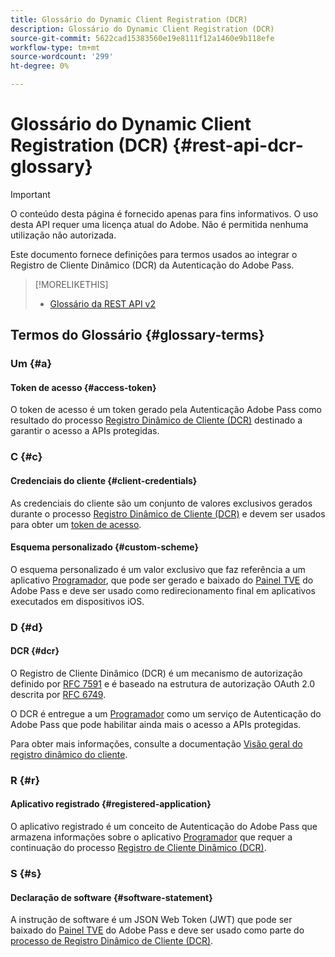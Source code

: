 ```yaml
---
title: Glossário do Dynamic Client Registration (DCR)
description: Glossário do Dynamic Client Registration (DCR)
source-git-commit: 5622cad15383560e19e8111f12a1460e9b118efe
workflow-type: tm+mt
source-wordcount: '299'
ht-degree: 0%

---
```


# Glossário do Dynamic Client Registration (DCR) {#rest-api-dcr-glossary}

>[!IMPORTANT]
>
> O conteúdo desta página é fornecido apenas para fins informativos. O uso desta API requer uma licença atual do Adobe. Não é permitida nenhuma utilização não autorizada.

Este documento fornece definições para termos usados ao integrar o Registro de Cliente Dinâmico (DCR) da Autenticação do Adobe Pass.

>[!MORELIKETHIS]
> 
> * [Glossário da REST API v2](/help/authentication/integration-guide-programmers/rest-apis/rest-api-v2/rest-api-v2-glossary.md)

## Termos do Glossário {#glossary-terms}

### Um {#a}

#### Token de acesso {#access-token}

O token de acesso é um token gerado pela Autenticação Adobe Pass como resultado do processo [Registro Dinâmico de Cliente (DCR)](#dcr) destinado a garantir o acesso a APIs protegidas.

### C {#c}

#### Credenciais do cliente {#client-credentials}

As credenciais do cliente são um conjunto de valores exclusivos gerados durante o processo [Registro Dinâmico de Cliente (DCR)](#dcr) e devem ser usados para obter um [token de acesso](#access-token).

#### Esquema personalizado {#custom-scheme}

O esquema personalizado é um valor exclusivo que faz referência a um aplicativo [Programador](/help/authentication/integration-guide-programmers/rest-apis/rest-api-v2/rest-api-v2-glossary.md#programmer), que pode ser gerado e baixado do [Painel TVE](/help/authentication/integration-guide-programmers/rest-apis/rest-api-v2/rest-api-v2-glossary.md#tve-dashboard) do Adobe Pass e deve ser usado como redirecionamento final em aplicativos executados em dispositivos iOS.

### D {#d}

#### DCR {#dcr}

O Registro de Cliente Dinâmico (DCR) é um mecanismo de autorização definido por [RFC 7591](https://datatracker.ietf.org/doc/html/rfc7591) e é baseado na estrutura de autorização OAuth 2.0 descrita por [RFC 6749](https://datatracker.ietf.org/doc/html/rfc6749).

O DCR é entregue a um [Programador](/help/authentication/integration-guide-programmers/rest-apis/rest-api-v2/rest-api-v2-glossary.md#programmer) como um serviço de Autenticação do Adobe Pass que pode habilitar ainda mais o acesso a APIs protegidas.

Para obter mais informações, consulte a documentação [Visão geral do registro dinâmico do cliente](/help/authentication/integration-guide-programmers/rest-apis/rest-api-dcr/dynamic-client-registration-overview.md).

### R {#r}

#### Aplicativo registrado {#registered-application}

O aplicativo registrado é um conceito de Autenticação do Adobe Pass que armazena informações sobre o aplicativo [Programador](/help/authentication/integration-guide-programmers/rest-apis/rest-api-v2/rest-api-v2-glossary.md#programmer) que requer a continuação do processo [Registro de Cliente Dinâmico (DCR)](#dcr).

### S {#s}

#### Declaração de software {#software-statement}

A instrução de software é um JSON Web Token (JWT) que pode ser baixado do [Painel TVE](/help/authentication/integration-guide-programmers/rest-apis/rest-api-v2/rest-api-v2-glossary.md#tve-dashboard) do Adobe Pass e deve ser usado como parte do [processo de Registro Dinâmico de Cliente (DCR)](#dcr).
